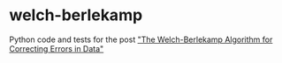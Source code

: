 welch-berlekamp
===============

Python code and tests for the post ["The Welch-Berlekamp Algorithm for Correcting Errors in Data"](http://jeremykun.com/)
